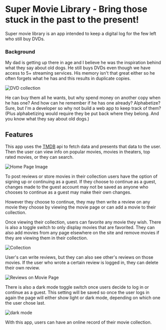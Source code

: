 # Super Movie Library - Bring those stuck in the past to the present!

Super movie library is an app intended to keep a digital log for the few left who still buy DVDs.

### Background 

My dad is getting up there in age and I believe he was the inspiration behind what they say about old dogs. He still buys DVDs even though we have access to 5+ streaming services. His memory isn't that great either so he often forgets what he has and this results in duplicate copies. 

![DVD collection](https://i.imgur.com/Rr6CXud.jpg "There are more stored in another room")

He can buy them all he wants, but why spend money on another copy when he has one? And how can he remember if he has one already? Alphabetize? Sure, but I'm a developer so why not build a web app to keep track of them? (Plus alphabetizing would require they be put back where they belong. And you know what they say about old dogs.)

## Features

This app uses the [TMDB](https://www.themoviedb.org/) api to fetch data and presents that data to the user. Then the user can view info on popular movies, movies in theaters, top rated movies, or they can search.

![Home Page Image](https://i.imgur.com/Dyllgzj.png "Home Page")

To post reviews or store movies in their collection users have the option of signing up or continuing as a guest. If they choose to continue as a guest, changes made to the guest account may not be saved as anyone who chooses to continue as a guest may make their own changes. 

However they choose to continue, they may then write a review on any movie they choose by viewing the movie page or can add a movie to their collection.

Once viewing their collection, users can favorite any movie they wish. There is also a toggle switch to only display movies that are favorited. They can also add movies from any page elsewhere on the site and remove movies if they are viewing them in their collection.

![Collection](https://i.imgur.com/S6ggR4K.png "How the movies appear in a user's collection")

User's can write reviews, but they can also see other's reviews on those movies. If the user who wrote a certain review is logged in, they can delete their own review. 

![Reviews on Movie Page](https://i.imgur.com/pvQ8wi5.png "A movie page and its reviews")

There is also a dark mode toggle switch once users decide to log in or continue as a guest. This setting will be saved so once the user logs in again the page will either show light or dark mode, depending on which one the user chose last. 

![dark mode](https://i.imgur.com/6GKSydb.png "App in dark mode")

With this app, users can have an online record of their movie collection. 
